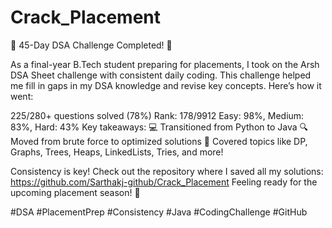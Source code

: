 # Crack_Placement

🚀 45-Day DSA Challenge Completed! 🚀

As a final-year B.Tech student preparing for placements, I took on the Arsh DSA Sheet challenge with consistent daily coding. This challenge helped me fill in gaps in my DSA knowledge and revise key concepts. Here’s how it went:

225/280+ questions solved (78%)
Rank: 178/9912
Easy: 98%, Medium: 83%, Hard: 43%
Key takeaways: 💻 Transitioned from Python to Java
🔍 Moved from brute force to optimized solutions
🌳 Covered topics like DP, Graphs, Trees, Heaps, LinkedLists, Tries, and more!

Consistency is key! Check out the repository where I saved all my solutions: 
https://github.com/Sarthakj-github/Crack_Placement
Feeling ready for the upcoming placement season! 💼

#DSA #PlacementPrep #Consistency #Java #CodingChallenge #GitHub
